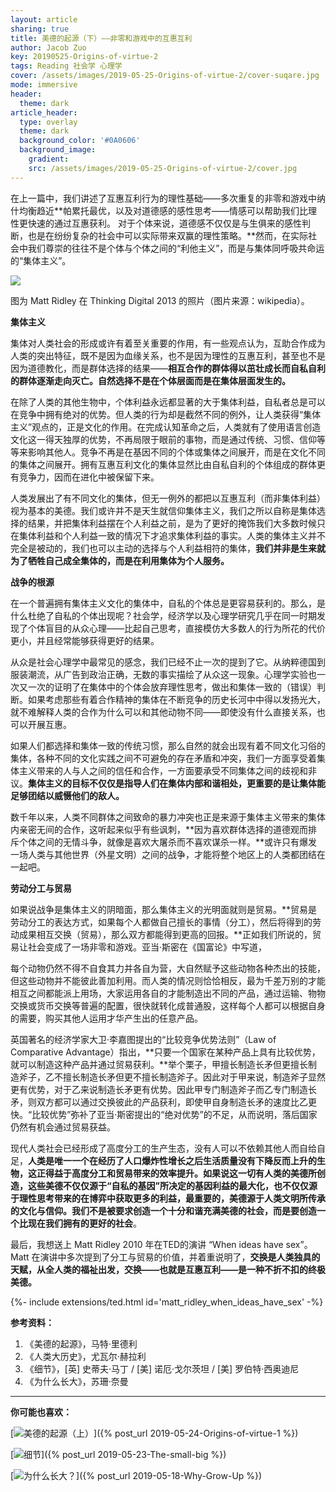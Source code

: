 ```yaml
---
layout: article
sharing: true
title: 美德的起源（下）——非零和游戏中的互惠互利
author: Jacob Zuo
key: 20190525-Origins-of-virtue-2
tags: Reading 社会学 心理学
cover: /assets/images/2019-05-25-Origins-of-virtue-2/cover-suqare.jpg
mode: immersive
header:
  theme: dark
article_header:
  type: overlay
  theme: dark
  background_color: '#0A0606'
  background_image: 
    gradient: 
    src: /assets/images/2019-05-25-Origins-of-virtue-2/cover.jpg
---
```


在上一篇中，我们讲述了互惠互利行为的理性基础——多次重复的非零和游戏中纳什均衡趋近**帕累托最优，以及对道德感的感性思考——情感可以帮助我们比理性更快速的通过互惠获利。 对于个体来说，道德感不仅仅是与生俱来的感性判断，也是在纷纷复杂的社会中可以实际带来双赢的理性策略。**然而，在实际社会中我们尊崇的往往不是个体与个体之间的“利他主义”，而是与集体同呼吸共命运的“集体主义”。

![]({{site.url}}/assets/images/2019-05-25-Origins-of-virtue-2/cover-clear.jpg)

<!--more-->

图为 Matt Ridley 在 Thinking Digital 2013 的照片（图片来源：wikipedia）。

**集体主义**

集体对人类社会的形成或许有着至关重要的作用，有一些观点认为，互助合作成为人类的突出特征，既不是因为血缘关系，也不是因为理性的互惠互利，甚至也不是因为道德教化，而是群体选择的结果——**相互合作的群体得以茁壮成长而自私自利的群体逐渐走向灭亡。自然选择不是在个体层面而是在集体层面发生的。**

在除了人类的其他生物中，个体利益永远都显著的大于集体利益，自私者总是可以在竞争中拥有绝对的优势。但人类的行为却是截然不同的例外，让人类获得“集体主义”观点的，正是文化的作用。在完成认知革命之后，人类就有了使用语言创造文化这一得天独厚的优势，不再局限于眼前的事物，而是通过传统、习惯、信仰等等来影响其他人。竞争不再是在基因不同的个体或集体之间展开，而是在文化不同的集体之间展开。拥有互惠互利文化的集体显然比由自私自利的个体组成的群体更有竞争力，因而在进化中被保留下来。

人类发展出了有不同文化的集体，但无一例外的都把以互惠互利（而非集体利益）视为基本的美德。我们或许并不是天生就信仰集体主义，我们之所以自称是集体选择的结果，并把集体利益摆在个人利益之前，是为了更好的掩饰我们大多数时候只在集体利益和个人利益一致的情况下才追求集体利益的事实。人类的集体主义并不完全是被动的，我们也可以主动的选择与个人利益相符的集体，**我们并非是生来就为了牺牲自己成全集体的，而是在利用集体为个人服务。**

**战争的根源**

在一个普遍拥有集体主义文化的集体中，自私的个体总是更容易获利的。那么，是什么杜绝了自私的个体出现呢？社会学，经济学以及心理学研究几乎在同一时期发现了个体盲目的从众心理——比起自己思考，直接模仿大多数人的行为所花的代价更小，并且经常能够获得更好的结果。

从众是社会心理学中最常见的感念，我们已经不止一次的提到了它。从纳粹德国到服装潮流，从广告到政治正确，无数的事实描绘了从众这一现象。心理学实验也一次又一次的证明了在集体中的个体会放弃理性思考，做出和集体一致的（错误）判断。如果考虑那些有着合作精神的集体在不断竞争的历史长河中中得以发扬光大，就不难解释人类的合作为什么可以和其他动物不同——即使没有什么直接关系，也可以开展互惠。

如果人们都选择和集体一致的传统习惯，那么自然的就会出现有着不同文化习俗的集体，各种不同的文化实践之间不可避免的存在矛盾和冲突，我们一方面享受着集体主义带来的人与人之间的信任和合作，一方面要承受不同集体之间的歧视和非议。**集体主义的目标不仅仅是指导人们在集体内部和谐相处，更重要的是让集体能足够团结以威慑他们的敌人。**

数千年以来，人类不同群体之间致命的暴力冲突也正是来源于集体主义带来的集体内亲密无间的合作，这听起来似乎有些讽刺，**因为喜欢群体选择的道德观而排斥个体之间的无情斗争，就像是喜欢大屠杀而不喜欢谋杀一样。**或许只有爆发一场人类与其他世界（外星文明）之间的战争，才能将整个地区上的人类都团结在一起吧。

**劳动分工与贸易**

如果说战争是集体主义的阴暗面，那么集体主义的光明面就则是贸易。**贸易是劳动分工的表达方式，如果每个人都做自己擅长的事情（分工），然后将得到的劳动成果相互交换（贸易），那么双方都能得到更高的回报。**正如我们所说的，贸易让社会变成了一场非零和游戏。亚当·斯密在《国富论》中写道，

每个动物仍然不得不自食其力并各自为营，大自然赋予这些动物各种杰出的技能，但这些动物并不能彼此善加利用。而人类的情况则恰恰相反，最为千差万别的才能相互之间都能派上用场，大家运用各自的才能制造出不同的产品，通过运输、物物交换或货币交换等普遍的配置，很快就转化成普通股，这样每个人都可以根据自身的需要，购买其他人运用才华产生出的任意产品。

英国著名的经济学家大卫·李嘉图提出的“比较竞争优势法则”（Law of Comparative Advantage）指出，**只要一个国家在某种产品上具有比较优势，就可以制造这种产品并通过贸易获利。**举个栗子，甲擅长制造长矛但更擅长制造斧子，乙不擅长制造长矛但更不擅长制造斧子。因此对于甲来说，制造斧子显然更有优势，对于乙来说制造长矛更有优势。因此甲专门制造斧子而乙专门制造长矛，则双方都可以通过交换彼此的产品获利，即使甲自身制造长矛的速度比乙更快。“比较优势”弥补了亚当·斯密提出的“绝对优势”的不足，从而说明，落后国家仍然有机会通过贸易获益。

现代人类社会已经形成了高度分工的生产生态，没有人可以不依赖其他人而自给自足，**人类是唯一一个在经历了人口爆炸性增长之后生活质量没有下降反而上升的生物，这正得益于高度分工和贸易带来的效率提升。**如果说这一切有人类的美德所创造，这些美德不仅仅源于“自私的基因”所决定的基因利益的最大化，也不仅仅源于理性思考带来的在博弈中获取更多的利益，最重要的，**美德源于人类文明所传承的文化与信仰**。我们不是被要求创造一个十分和谐充满美德的社会，而是**要创造一个比现在我们拥有的更好的社会**。

最后，我想送上 Matt Ridley 2010 年在TED的演讲 “When ideas have sex”。Matt 在演讲中多次提到了分工与贸易的价值，并着重说明了，**交换是人类独具的天赋，从全人类的福祉出发，交换——也就是互惠互利——是一种不折不扣的终极美德。**

<div>{%- include extensions/ted.html id='matt_ridley_when_ideas_have_sex' -%}</div>

**参考资料：**

1. 《美德的起源》，马特·里德利
2. 《人类大历史》，尤瓦尔·赫拉利
3. 《细节》，[英] 史蒂夫·马丁 / [美] 诺厄·戈尔茨坦 / [美] 罗伯特·西奥迪尼
4. 《为什么长大》，苏珊·奈曼

---
**你可能也喜欢：**

[![]({{site.url}}/assets/images/LinkImage/Origins-of-virtue-1.jpg "美德的起源（上）")]({% post_url 2019-05-24-Origins-of-virtue-1 %})

[![]({{site.url}}/assets/images/LinkImage/The-small-big.jpg "细节")]({% post_url 2019-05-23-The-small-big %})

[![]({{site.url}}/assets/images/LinkImage/Why-Grow-Up.jpg "为什么长大？")]({% post_url 2019-05-18-Why-Grow-Up %})
